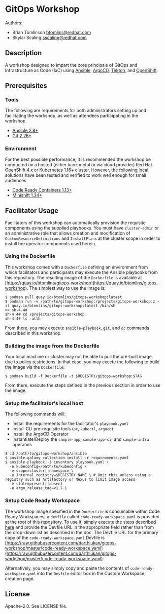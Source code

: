 # GitOps Workshop

Authors:
 - Brian Tomlinson <btomlins@redhat.com>
 - Skylar Scaling <sscaling@redhat.com>


## Description

A workshop designed to impart the core principals of GitOps and Infrastructure as Code (IaC) using
[Ansible](https://www.ansible.com/), [ArgoCD](https://argoproj.github.io/projects/argo-cd), [Tekton](https://tekton.dev/), and [OpenShift](https://www.openshift.com/).


## Prerequisites

### Tools

The following are requirements for both administrators setting up and facilitating the workshop, as well as attendees
participating in the workshop.

- [Ansible 2.8+](https://docs.ansible.com/ansible/latest/installation_guide/intro_installation.html#installing-ansible)
- [Git 2.26+](https://git-scm.com/downloads)


### Environment

For the best possible performance, it is recommended the workshop be conducted on a hosted (either bare-metal or via cloud provider)
Red Hat OpenShift 4.x or Kubernetes 1.16+ cluster. However, the following local solutions have been tested and verified to
work well enough for small audiences.

- [Code Ready Containers 1.13+](https://access.redhat.com/documentation/en-us/red_hat_codeready_containers/1.13/html/getting_started_guide/index)
- [Minishift 1.34+](https://www.okd.io/minishift/)


## Facilitator Usage

Facilitators of this workshop can automatically provision the requisite components using the supplied playbooks. You
must have `cluster-admin` or an administrative role that allows creation and modification of `CustomResourceDefinitions`
and `InstallPlans` at the cluster scope in order to install the operator components used herein.


### Using the Dockerfile

This workshop comes with a `Dockerfile` defining an environment from which facilitators and participants may execute the
Ansible playbooks from this repository. The resulting image of the `Dockerfile` is available at
[https://quay.io/btomlins/gitops-workshop](https://quay.io/btomlins/gitops-workshop). The simplest way to use the image
is:

```
$ podman pull quay.io/btomlins/gitops-workshop:latest
$ podman run -v /path/to/gitops-workshop:/projects/gitops-workshop:z -it quay.io/btomlins/gitops-workshop:latest /bin/sh
>> sh-4.4#
sh-4.4# cd /projects/gitops-workshop
sh-4.4# ls -allh
```
From there, you may execute `ansible-playbook`, `git`, and `oc` commands described in this workshop.


### Building the image from the Dockerfile

Your local machine or cluster may not be able to pull the pre-built image due to policy restrictions. In that case, you
may execte the following to build the image via the `Dockerfile`:

```
$ podman build -f Dockerfile -t $REGISTRY/gitops-workshop:$TAG
```

From there, execute the steps defined in the previous section in order to use the image.


### Setup the facilitator's local host

The following commands will:
- Install the requirements for the facilitator's `playbook.yaml`
- Install CLI pre-requisite tools (`oc`, `kubectl`, `argocd`)
- Install the ArgoCD Operator
- Instantiate/Deploy the `sample-app`, `sample-app-ci`, and `sample-infra` operands

```
$ cd /path/to/gitops-workshop/ansible
$ ansible-galaxy collection install -r requirements.yaml
$ ansible-playbook -i inventory playbook.yaml \
  -e kubeconfig=/path/to/kubeconfig \
  -e scope=cluster||namespace \
  -e internal_registry=$REGISTRY_NAME \ # Omit this unless using a registry such as Artifactory or Nexus to limit image access
  -e state=present||absent
  -e argo_release_tag=v1.7.1
```


### Setup Code Ready Workspace

The workshop image specified in the `Dockerfile` is consumable within Code Ready Workspaces, a `devfile` called
`code-ready-workspace.yaml` is provided at the root of this repository. To use it, simply execute the steps described
[here](https://access.redhat.com/documentation/en-us/red_hat_codeready_workspaces/2.2/html/end-user_guide/workspaces-overview_crw#creating-a-workspace-from-custom-workspace-view-of-user-dashboard_creating-a-workspace-from-code-sample) and provide the Devfile URL in the appropriate field rather than from the drop-down list as described in the doc.
The Devfile URL for the primary copy of the `code-ready-workspace.yaml` Devfile is [https://raw.githubusercontent.com/darthlukan/gitops-workshop/master/code-ready-workspace.yaml](https://raw.githubusercontent.com/darthlukan/gitops-workshop/master/code-ready-workspace.yaml).

Alternatively, you may simply copy and paste the contents of `code-ready-workspace.yaml` into the `Devfile` editor box
in the Custom Workspace creation page.


## License

Apache-2.0. See LICENSE file.
